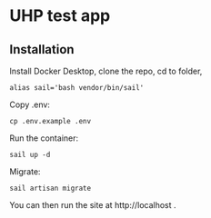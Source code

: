 # UHP test app

## Installation

Install Docker Desktop, clone the repo, cd to folder,

`alias sail='bash vendor/bin/sail'`

Copy .env:

`cp .env.example .env`

Run the container:

`sail up -d`

Migrate:

`sail artisan migrate`

You can then run the site at http://localhost .
